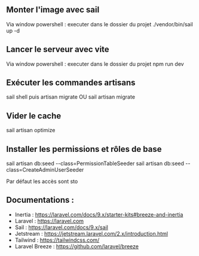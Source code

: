 ## Monter l'image avec sail

Via window powershell : executer dans le dossier du projet ./vendor/bin/sail up -d

## Lancer le serveur avec vite

Via window powershell : executer dans le dossier du projet npm run dev

## Exécuter les commandes artisans 
sail shell puis artisan migrate OU sail artisan migrate

## Vider le cache
sail artisan optimize

## Installer les permissions et rôles de base 
sail artisan db:seed --class=PermissionTableSeeder
sail artisan db:seed --class=CreateAdminUserSeeder

Par défaut les accès sont sto

## Documentations :

- Inertia : https://laravel.com/docs/9.x/starter-kits#breeze-and-inertia
- Laravel : https://laravel.com
- Sail : https://laravel.com/docs/9.x/sail
- Jetstream : https://jetstream.laravel.com/2.x/introduction.html
- Tailwind : https://tailwindcss.com/
- Laravel Breeze : https://github.com/laravel/breeze